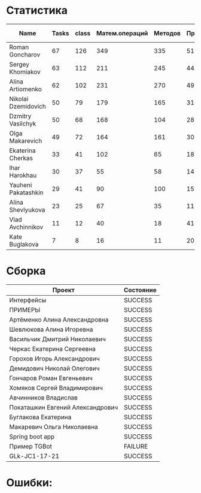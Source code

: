 # Статистика

| Name | Tasks | class | Матем.операций | Методов | Присваиваний | анон.класов | внутр.класов | констант | логирование | лямбды | переменных | перхватов исключений | приват. методов | приват. полей | сравнений | циклов |
| --- | --- | --- | --- | --- | --- | --- | --- | --- | --- | --- | --- | --- | --- | --- | --- | --- |
| Roman Goncharov | 67 | 126 | 349 | 335 | 513 | 0 | 1 | 31 | 0 | 1 | 405 | 28 | 12 | 66 | 69 | 90 |
| Sergey Khomiakov | 63 | 112 | 211 | 245 | 442 | 0 | 1 | 19 | 0 | 5 | 333 | 23 | 9 | 38 | 41 | 63 |
| Alina Artiomenko | 62 | 102 | 231 | 270 | 498 | 0 | 1 | 5 | 0 | 7 | 401 | 33 | 11 | 40 | 63 | 84 |
| Nikolai Dzemidovich | 50 | 79 | 179 | 165 | 314 | 0 | 1 | 4 | 0 | 1 | 243 | 8 | 1 | 24 | 56 | 51 |
| Dzmitry Vasilchyk | 50 | 68 | 168 | 104 | 288 | 0 | 0 | 0 | 0 | 0 | 228 | 7 | 13 | 3 | 35 | 52 |
| Olga Makarevich | 49 | 72 | 164 | 161 | 307 | 0 | 3 | 1 | 0 | 0 | 245 | 6 | 1 | 20 | 78 | 30 |
| Ekaterina Cherkas | 33 | 41 | 102 | 65 | 181 | 0 | 0 | 0 | 0 | 0 | 135 | 0 | 6 | 3 | 17 | 26 |
| Ihar Harokhau | 30 | 37 | 55 | 58 | 143 | 0 | 0 | 0 | 0 | 0 | 111 | 0 | 1 | 0 | 6 | 26 |
| Yauheni Pakatashkin | 29 | 41 | 90 | 100 | 157 | 0 | 0 | 1 | 0 | 0 | 117 | 1 | 8 | 15 | 41 | 31 |
| Alina Shevlyukova | 23 | 25 | 67 | 35 | 116 | 0 | 1 | 0 | 0 | 1 | 99 | 0 | 0 | 1 | 7 | 24 |
| Vlad Avchinnikov | 11 | 12 | 40 | 18 | 41 | 0 | 0 | 0 | 0 | 0 | 37 | 0 | 0 | 0 | 24 | 1 |
| Kate Buglakova | 7 | 8 | 16 | 11 | 20 | 0 | 0 | 0 | 0 | 0 | 19 | 0 | 1 | 0 | 1 | 1 |


# Сборка

| Проект | Состояние |
| --- | --- |
| Интерфейсы  | SUCCESS |
| ПРИМЕРЫ  | SUCCESS |
| Артёменко Алина Александровна  | SUCCESS |
| Шевлюкова Алина Игоревна  | SUCCESS |
| Васильчик Дмитрий Николаевич  | SUCCESS |
| Черкас Екатерина Сергеевна  | SUCCESS |
| Горохов Игорь Александрович  | SUCCESS |
| Демидович Николай Олегович  | SUCCESS |
| Гончаров Роман Евгеньевич  | SUCCESS |
| Хомяков Сергей Владимирович  | SUCCESS |
| Авчинников Владислав  | SUCCESS |
| Покаташкин Евгений Александрович  | SUCCESS |
| Буглакова Екатерина  | SUCCESS |
| Макаревич Ольга Николаевна  | SUCCESS |
| Spring boot app  | SUCCESS |
| Пример TGBot  | FAILURE |
| GLk-JC1-17-21  | SUCCESS |


# Ошибки:

